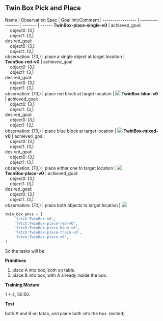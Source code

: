
## Twin Box Pick and Place

Name                        | Observation Spec                   | Goal Init/Comment                                             | 
-----------------           | ----------------                   | -------                                                       | ------
**TwinBox-place-single-v0** | achieved_goal:<br>&nbsp;&nbsp;&nbsp;&nbsp;object0: (3,)<br>&nbsp;&nbsp;&nbsp;&nbsp;object1: (3,)<br>desired_goal:<br>&nbsp;&nbsp;&nbsp;&nbsp;object0: (3,)<br>&nbsp;&nbsp;&nbsp;&nbsp;object1: (3,)<br>observation: (70,)  | place a single object at target location              |  
**TwinBox-red-v0**          | achieved_goal:<br>&nbsp;&nbsp;&nbsp;&nbsp;object0: (3,)<br>&nbsp;&nbsp;&nbsp;&nbsp;object1: (3,)<br>desired_goal:<br>&nbsp;&nbsp;&nbsp;&nbsp;object0: (3,)<br>&nbsp;&nbsp;&nbsp;&nbsp;object1: (3,)<br>observation: (70,)   | place <span color="red">red</span> block at target location   | ![](figures/TwinBox-red-v0.gif)
**TwinBox-blue-v0**         | achieved_goal:<br>&nbsp;&nbsp;&nbsp;&nbsp;object0: (3,)<br>&nbsp;&nbsp;&nbsp;&nbsp;object1: (3,)<br>desired_goal:<br>&nbsp;&nbsp;&nbsp;&nbsp;object0: (3,)<br>&nbsp;&nbsp;&nbsp;&nbsp;object1: (3,)<br>observation: (70,)  | place <span color="blue">blue</span> block at target location | ![](figures/TwinBox-blue-v0.gif)
**TwinBox-mixed-v0**        | achieved_goal:<br>&nbsp;&nbsp;&nbsp;&nbsp;object0: (3,)<br>&nbsp;&nbsp;&nbsp;&nbsp;object1: (3,)<br>desired_goal:<br>&nbsp;&nbsp;&nbsp;&nbsp;object0: (3,)<br>&nbsp;&nbsp;&nbsp;&nbsp;object1: (3,)<br>observation: (70,) | place either one to target location                           | ![](figures/TwinBox-mixed-v0.gif)                     
**TwinBox-place-v0**        | achieved_goal:<br>&nbsp;&nbsp;&nbsp;&nbsp;object0: (3,)<br>&nbsp;&nbsp;&nbsp;&nbsp;object1: (3,)<br>desired_goal:<br>&nbsp;&nbsp;&nbsp;&nbsp;object0: (3,)<br>&nbsp;&nbsp;&nbsp;&nbsp;object1: (3,)<br>observation: (70,) | place both objects to target location                         | ![](figures/TwinBox-place-v0.gif)

```python
twin_box_envs = [
    'fetch:TwinBox-v0',
    'fetch:TwinBox-place-red-v0',
    'fetch:TwinBox-place-blue-v0',
    'fetch:TwinBox-place-train-v0',
    'fetch:TwinBox-place-v0',
]
```

So the tasks will be:

**Primitives**

1. place A into box, both on table.
2. place B into box, with A already inside the box.

**Training Mixture**

1 + 2, 50:50.

**Test**

both A and B on table, and place both into the box. (edited) 